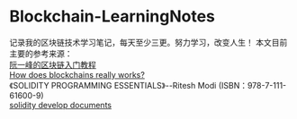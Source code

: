 # Blockchain-LearningNotes
记录我的区块链技术学习笔记，每天至少三更。努力学习，改变人生！
本文目前主要的参考来源：  
[阮一峰的区块链入门教程](http://www.ruanyifeng.com/blog/2017/12/blockchain-tutorial.html)   
[How does blockchains really works?](https://www.freecodecamp.org/news/how-does-blockchain-really-work-i-built-an-app-to-show-you-6b70cd4caf7d/)   
《SOLIDITY PROGRAMMING ESSENTIALS》--Ritesh Modi (ISBN：978-7-111-61600-9)  
[solidity develop documents](ttps://solidity-cn.readthedocs.io/zh/develop/introduction-to-smart-contracts.html)